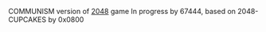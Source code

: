 COMMUNISM version of [2048](http://gabrielecirulli.github.io/2048/) game
In progress by 67444, based on 2048-CUPCAKES by 0x0800
